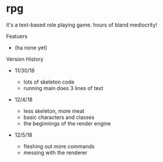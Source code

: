 # rpg
it's a text-based role playing game. hours of bland mediocrity! 

Featuers
 - (ha none yet)
 
Version History
 - 11/30/18
     * lots of skeleton code
     * running main does 3 lines of text
 - 12/4/18
     * less skeleton, more meat
     * basic characters and classes
     * the beginnings of the render engine
     
 - 12/5/18
     * fleshing out more commands
     * messing with the renderer

